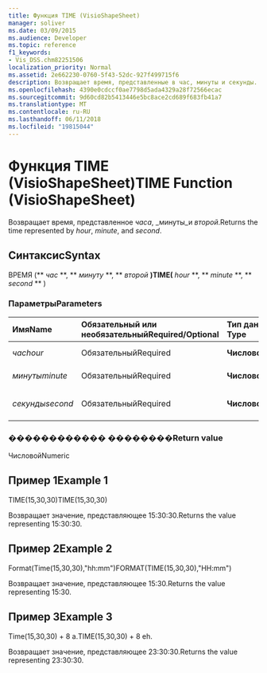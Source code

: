 ```yaml
---
title: Функция TIME (VisioShapeSheet)
manager: soliver
ms.date: 03/09/2015
ms.audience: Developer
ms.topic: reference
f1_keywords:
- Vis_DSS.chm82251506
localization_priority: Normal
ms.assetid: 2e662230-0760-5f43-52dc-927f499715f6
description: Возвращает время, представленные в час, минуты и секунды.
ms.openlocfilehash: 4390e0cdccf0ae7798d5ada4329a28f72566ecac
ms.sourcegitcommit: 9d60cd82b5413446e5bc8ace2cd689f683fb41a7
ms.translationtype: MT
ms.contentlocale: ru-RU
ms.lasthandoff: 06/11/2018
ms.locfileid: "19815044"
---
```

# <a name="time-function-visioshapesheet"></a><span data-ttu-id="3f67e-103">Функция TIME (VisioShapeSheet)</span><span class="sxs-lookup"><span data-stu-id="3f67e-103">TIME Function (VisioShapeSheet)</span></span>

<span data-ttu-id="3f67e-104">Возвращает время, представленное _часа_, _минуты_и _второй_.</span><span class="sxs-lookup"><span data-stu-id="3f67e-104">Returns the time represented by  _hour_,  _minute_, and  _second_.</span></span>
  
## <a name="syntax"></a><span data-ttu-id="3f67e-105">Синтаксис</span><span class="sxs-lookup"><span data-stu-id="3f67e-105">Syntax</span></span>

<span data-ttu-id="3f67e-106">ВРЕМЯ (** *час* **, ** *минуту* **, ** *второй* **)</span><span class="sxs-lookup"><span data-stu-id="3f67e-106">TIME(** *hour* **, ** *minute* **, ** *second* ** )</span></span> 
  
### <a name="parameters"></a><span data-ttu-id="3f67e-107">Параметры</span><span class="sxs-lookup"><span data-stu-id="3f67e-107">Parameters</span></span>

|<span data-ttu-id="3f67e-108">**Имя**</span><span class="sxs-lookup"><span data-stu-id="3f67e-108">**Name**</span></span>|<span data-ttu-id="3f67e-109">**Обязательный или необязательный**</span><span class="sxs-lookup"><span data-stu-id="3f67e-109">**Required/Optional**</span></span>|<span data-ttu-id="3f67e-110">**Тип данных**</span><span class="sxs-lookup"><span data-stu-id="3f67e-110">**Data Type**</span></span>|<span data-ttu-id="3f67e-111">**Описание**</span><span class="sxs-lookup"><span data-stu-id="3f67e-111">**Description**</span></span>|
|:-----|:-----|:-----|:-----|
| <span data-ttu-id="3f67e-112">_час_</span><span class="sxs-lookup"><span data-stu-id="3f67e-112">_hour_</span></span> <br/> |<span data-ttu-id="3f67e-113">Обязательный</span><span class="sxs-lookup"><span data-stu-id="3f67e-113">Required</span></span>  <br/> |<span data-ttu-id="3f67e-114">**Числовой**</span><span class="sxs-lookup"><span data-stu-id="3f67e-114">**Numeric**</span></span> <br/> |<span data-ttu-id="3f67e-115">Компонент часов.</span><span class="sxs-lookup"><span data-stu-id="3f67e-115">The hour component.</span></span>  <br/> |
| <span data-ttu-id="3f67e-116">_минуты_</span><span class="sxs-lookup"><span data-stu-id="3f67e-116">_minute_</span></span> <br/> |<span data-ttu-id="3f67e-117">Обязательный</span><span class="sxs-lookup"><span data-stu-id="3f67e-117">Required</span></span>  <br/> |<span data-ttu-id="3f67e-118">**Числовой**</span><span class="sxs-lookup"><span data-stu-id="3f67e-118">**Numeric**</span></span> <br/> |<span data-ttu-id="3f67e-119">Comonent минут.</span><span class="sxs-lookup"><span data-stu-id="3f67e-119">The minute comonent.</span></span>  <br/> |
| <span data-ttu-id="3f67e-120">_секунды_</span><span class="sxs-lookup"><span data-stu-id="3f67e-120">_second_</span></span> <br/> |<span data-ttu-id="3f67e-121">Обязательный</span><span class="sxs-lookup"><span data-stu-id="3f67e-121">Required</span></span>  <br/> |<span data-ttu-id="3f67e-122">**Числовой**</span><span class="sxs-lookup"><span data-stu-id="3f67e-122">**Numeric**</span></span> <br/> |<span data-ttu-id="3f67e-123">Второй компонент.</span><span class="sxs-lookup"><span data-stu-id="3f67e-123">The second component.</span></span>  <br/> |
   
### <a name="return-value"></a><span data-ttu-id="3f67e-124">������������ ��������</span><span class="sxs-lookup"><span data-stu-id="3f67e-124">Return value</span></span>

<span data-ttu-id="3f67e-125">Числовой</span><span class="sxs-lookup"><span data-stu-id="3f67e-125">Numeric</span></span>
  
## <a name="example-1"></a><span data-ttu-id="3f67e-126">Пример 1</span><span class="sxs-lookup"><span data-stu-id="3f67e-126">Example 1</span></span>

<span data-ttu-id="3f67e-127">TIME(15,30,30)</span><span class="sxs-lookup"><span data-stu-id="3f67e-127">TIME(15,30,30)</span></span>
  
<span data-ttu-id="3f67e-128">Возвращает значение, представляющее 15:30:30.</span><span class="sxs-lookup"><span data-stu-id="3f67e-128">Returns the value representing 15:30:30.</span></span>
  
## <a name="example-2"></a><span data-ttu-id="3f67e-129">Пример 2</span><span class="sxs-lookup"><span data-stu-id="3f67e-129">Example 2</span></span>

<span data-ttu-id="3f67e-130">Format(Time(15,30,30),"hh:mm")</span><span class="sxs-lookup"><span data-stu-id="3f67e-130">FORMAT(TIME(15,30,30),"HH:mm")</span></span>
  
<span data-ttu-id="3f67e-131">Возвращает значение, представляющее 15:30.</span><span class="sxs-lookup"><span data-stu-id="3f67e-131">Returns the value representing 15:30.</span></span>
  
## <a name="example-3"></a><span data-ttu-id="3f67e-132">Пример 3</span><span class="sxs-lookup"><span data-stu-id="3f67e-132">Example 3</span></span>

<span data-ttu-id="3f67e-133">Time(15,30,30) + 8 а.</span><span class="sxs-lookup"><span data-stu-id="3f67e-133">TIME(15,30,30) + 8 eh.</span></span>
  
<span data-ttu-id="3f67e-134">Возвращает значение, представляющее 23:30:30.</span><span class="sxs-lookup"><span data-stu-id="3f67e-134">Returns the value representing 23:30:30.</span></span>
  

